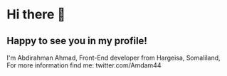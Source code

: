 # Hi there 👋 
## Happy to see you in my profile!


I'm Abdirahman Ahmad, Front-End developer from Hargeisa, Somaliland,     
For more information find me: twitter.com/Amdam44
